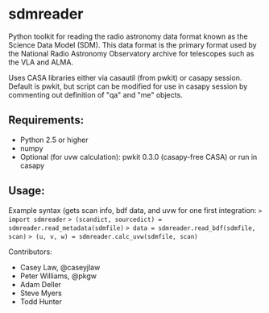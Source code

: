 sdmreader
=========

Python toolkit for reading the radio astronomy data format known as the Science Data Model (SDM). This data format is the primary format used by the National Radio Astronomy Observatory archive for telescopes such as the VLA and ALMA.

Uses CASA libraries either via casautil (from pwkit) or casapy session. Default is pwkit, but script can be modified for use in casapy session by commenting out definition of "qa" and "me" objects.

Requirements:
---------
* Python 2.5 or higher
* numpy
* Optional (for uvw calculation): pwkit 0.3.0 (casapy-free CASA) or run in casapy

Usage:
------

Example syntax (gets scan info, bdf data, and uvw for one first integration:
`> import sdmreader`
`> (scandict, sourcedict) = sdmreader.read_metadata(sdmfile)`
`> data = sdmreader.read_bdf(sdmfile, scan)`
`> (u, v, w) = sdmreader.calc_uvw(sdmfile, scan)`

Contributors:
* Casey Law, @caseyjlaw
* Peter Williams, @pkgw
* Adam Deller
* Steve Myers
* Todd Hunter
